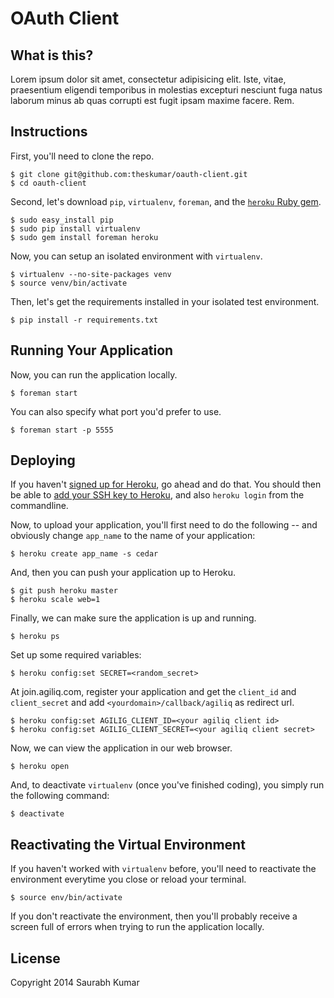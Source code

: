 OAuth Client
============

What is this?
-------------

Lorem ipsum dolor sit amet, consectetur adipisicing elit. Iste, vitae, praesentium eligendi temporibus in molestias excepturi nesciunt fuga natus laborum minus ab quas corrupti est fugit ipsam maxime facere. Rem.

Instructions
------------

First, you'll need to clone the repo.

    $ git clone git@github.com:theskumar/oauth-client.git
    $ cd oauth-client

Second, let's download `pip`, `virtualenv`, `foreman`, and the [`heroku`
Ruby gem](http://devcenter.heroku.com/articles/using-the-cli).

    $ sudo easy_install pip
    $ sudo pip install virtualenv
    $ sudo gem install foreman heroku

Now, you can setup an isolated environment with `virtualenv`.

    $ virtualenv --no-site-packages venv
    $ source venv/bin/activate

Then, let's get the requirements installed in your isolated test
environment.

    $ pip install -r requirements.txt


Running Your Application
------------------------

Now, you can run the application locally.

    $ foreman start

You can also specify what port you'd prefer to use.

    $ foreman start -p 5555


Deploying
---------

If you haven't [signed up for Heroku](https://api.heroku.com/signup), go
ahead and do that. You should then be able to [add your SSH key to
Heroku](http://devcenter.heroku.com/articles/quickstart), and also
`heroku login` from the commandline.

Now, to upload your application, you'll first need to do the
following -- and obviously change `app_name` to the name of your
application:

    $ heroku create app_name -s cedar

And, then you can push your application up to Heroku.

    $ git push heroku master
    $ heroku scale web=1

Finally, we can make sure the application is up and running.

    $ heroku ps

Set up some required variables:

    $ heroku config:set SECRET=<random_secret>

At join.agiliq.com, register your application and get the `client_id` and `client_secret` and add `<yourdomain>/callback/agiliq` as redirect url. 


    $ heroku config:set AGILIG_CLIENT_ID=<your agiliq client id>
    $ heroku config:set AGILIG_CLIENT_SECRET=<your agiliq client secret>

Now, we can view the application in our web browser.

    $ heroku open

And, to deactivate `virtualenv` (once you've finished coding), you
simply run the following command:

    $ deactivate


Reactivating the Virtual Environment
------------------------------------

If you haven't worked with `virtualenv` before, you'll need to
reactivate the environment everytime you close or reload your terminal.

    $ source env/bin/activate

If you don't reactivate the environment, then you'll probably receive a
screen full of errors when trying to run the application locally.

License
--------
Copyright 2014 Saurabh Kumar

